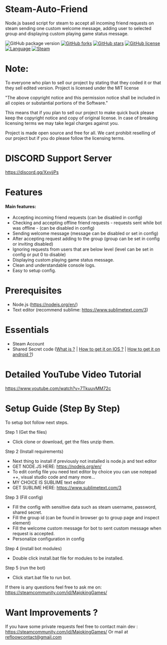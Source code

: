 # Steam-Auto-Friend
Node.js based script for steam to accept all incoming friend requests on steam sending one custom welcome message, adding user to selected group and displaying custom playing game status message.

![GitHub package version](https://img.shields.io/github/package-json/v/Refloow/Steam-Auto-Friend.svg)
[![GitHub forks](https://img.shields.io/github/forks/Refloow/Steam-Auto-Friend.svg?style=plastic)](https://github.com/Refloow/Steam-Auto-Friend/network)
[![GitHub stars](https://img.shields.io/github/stars/Refloow/Steam-Auto-Friend.svg?style=plastic)](https://github.com/Refloow/Steam-Auto-Friend/stargazers)
[![GitHub license](https://img.shields.io/badge/license-MIT-blue.svg?style=plastic)](https://raw.githubusercontent.com/Refloow/Steam-Auto-Friend/master/LICENSE)
[![Language](https://img.shields.io/badge/language-JavaScript-green.svg)](https://en.wikipedia.org/wiki/JavaScript)
[![Steam](https://img.shields.io/badge/steam-donate-yellow.svg)](https://steamcommunity.com/tradeoffer/new/?partner=392773011&token=CncehZti)

# Note:
To everyone who plan to sell our project by stating that they coded it or that they sell edited version. Project is licensed under the MIT license

"The above copyright notice and this permission notice shall be included in all
copies or substantial portions of the Software."

This means that if you plan to sell our project to make quick buck please keep the copyright notice and copy of original license. In case of breaking licensing terms we may take legal charges against you.

Project is made open source and free for all. We cant prohibit reselling of our project but if you do please follow the licensing terms.

# DISCORD Support Server

https://discord.gg/XxvjjPs

# Features

#### Main features: 

- Accepting incoming friend requests (can be disabled in config)
- Checking and accepting offline friend requests - requests sent while bot was offline - (can be disabled in config)
- Sending welcome message (message can be disabled or set in config)
- After accepting request adding to the group (group can be set in config or inviting disabled)
- Ignoring requests from users that are below <x> level (level can be set in config or put 0 to disable)
- Displaying custom playing game status message.
- Clean and understandable console logs.
- Easy to setup config.

# Prerequisites
- Node.js (https://nodejs.org/en/)
- Text editor (recommend sublime: https://www.sublimetext.com/3)

# Essentials
- Steam Account
- Shared Secret code ([What is ?](https://searchsecurity.techtarget.com/definition/shared-secret) | [How to get it on IOS ?](https://forums.backpack.tf/topic/45995-guide-how-to-get-your-shared-secret-from-ios-device-steam-mobile/) | [How to get it on android ?](https://forums.backpack.tf/topic/46354-guide-how-to-find-the-steam-identity_secret-on-an-android-phone/))

# Detailed YouTube Video Tutorial

https://www.youtube.com/watch?v=7TkuuvMM72c

# Setup Guide (Step By Step)

To setup bot follow next steps.

Step 1 (Get the files)
- Click clone or download, get the files unzip them. 

Step 2 (Install requirements)
- Next thing to install if previously not installed is node.js and text editor
- GET NODE.JS HERE: https://nodejs.org/en/
- To edit config file you need text editor by choice you can use notepad ++, visual studio code and many more...
- MY CHOICE IS SUBLIME text editor
- GET SUBLIME HERE: https://www.sublimetext.com/3

Step 3 (Fill config)
- Fill the config with sensitive data such as steam username, password, shared secret.
- Fill the group id (can be found in browser go to group page and inspect element)
- Fill the welcome custom message for bot to sent custom message when request is accepted.
- Personalize configuration in config

Step 4 (install bot modules)
- Double click install.bat file for modules to be installed.

Step 5 (run the bot)
- Click start.bat file to run bot.

If there is any questions feel free to ask me on: https://steamcommunity.com/id/MajokingGames/

# Want Improvements ?

If you have some private requests feel free to contact main dev : https://steamcommunity.com/id/MajokingGames/
Or mail at refloowcontact@gmail.com
